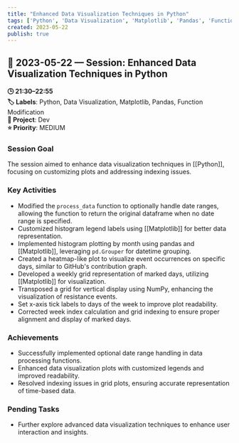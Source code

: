 ```yaml
---
title: "Enhanced Data Visualization Techniques in Python"
tags: ['Python', 'Data Visualization', 'Matplotlib', 'Pandas', 'Function Modification']
created: 2023-05-22
publish: true
---
```


## 📅 2023-05-22 — Session: Enhanced Data Visualization Techniques in Python

**🕒 21:30–22:55**  
**🏷️ Labels**: Python, Data Visualization, Matplotlib, Pandas, Function Modification  
**📂 Project**: Dev  
**⭐ Priority**: MEDIUM  


### Session Goal
The session aimed to enhance data visualization techniques in [[Python]], focusing on customizing plots and addressing indexing issues.

### Key Activities
- Modified the `process_data` function to optionally handle date ranges, allowing the function to return the original dataframe when no date range is specified.
- Customized histogram legend labels using [[Matplotlib]] for better data representation.
- Implemented histogram plotting by month using pandas and [[Matplotlib]], leveraging `pd.Grouper` for datetime grouping.
- Created a heatmap-like plot to visualize event occurrences on specific days, similar to GitHub's contribution graph.
- Developed a weekly grid representation of marked days, utilizing [[Matplotlib]] for visualization.
- Transposed a grid for vertical display using NumPy, enhancing the visualization of resistance events.
- Set x-axis tick labels to days of the week to improve plot readability.
- Corrected week index calculation and grid indexing to ensure proper alignment and display of marked days.

### Achievements
- Successfully implemented optional date range handling in data processing functions.
- Enhanced data visualization plots with customized legends and improved readability.
- Resolved indexing issues in grid plots, ensuring accurate representation of time-based data.

### Pending Tasks
- Further explore advanced data visualization techniques to enhance user interaction and insights.
